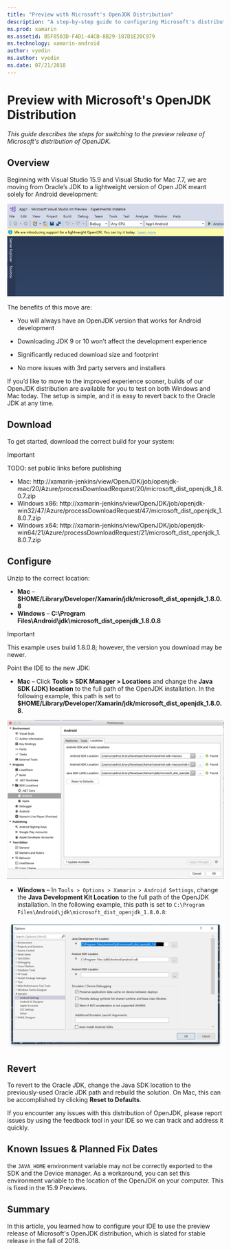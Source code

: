 ```yaml
---
title: "Preview with Microsoft's OpenJDK Distribution"
description: "A step-by-step guide to configuring Microsoft's distribution of OpenJDK."
ms.prod: xamarin
ms.assetid: B5F8503D-F4D1-44CB-8B29-187D1E20C979
ms.technology: xamarin-android
author: vyedin
ms.author: vyedin
ms.date: 07/21/2018
---
```


# Preview with Microsoft's OpenJDK Distribution

_This guide describes the steps for switching to the preview release of Microsoft's distribution of OpenJDK._

## Overview

Beginning with Visual Studio 15.9 and Visual Studio for Mac 7.7, we are moving from Oracle’s JDK to a lightweight version of Open JDK meant solely for Android development:

![New workflow offering a web preview of OpenJDK in VS 15.8 Preview 5](openjdk-images/openjdk.png)

The benefits of this move are:

- You will always have an OpenJDK version that works for Android development

- Downloading JDK 9 or 10 won’t affect the development experience

- Significantly reduced download size and footprint

- No more issues with 3rd party servers and installers

If you’d like to move to the improved experience sooner, builds of our OpenJDK distribution are available for you to test on both Windows and Mac today. The setup is simple, and it is easy to revert back to the Oracle JDK at any time.

## Download

To get started, download the correct build for your system:

> [!IMPORTANT]
> TODO: set public links before publishing

- Mac: http://xamarin-jenkins/view/OpenJDK/job/openjdk-mac/20/Azure/processDownloadRequest/20/microsoft_dist_openjdk_1.8.0.7.zip
- Windows x86: http://xamarin-jenkins/view/OpenJDK/job/openjdk-win32/47/Azure/processDownloadRequest/47/microsoft_dist_openjdk_1.8.0.7.zip
- Windows x64: http://xamarin-jenkins/view/OpenJDK/job/openjdk-win64/21/Azure/processDownloadRequest/21/microsoft_dist_openjdk_1.8.0.7.zip

## Configure

Unzip to the correct location:

- **Mac** &ndash; **$HOME/Library/Developer/Xamarin/jdk/microsoft_dist_openjdk_1.8.0.8**
- **Windows** &ndash; **C:\\Program Files\\Android\\jdk\\microsoft_dist_openjdk_1.8.0.8**

> [!IMPORTANT]
> This example uses build 1.8.0.8; however, the version you download may be newer.

Point the IDE to the new JDK:

- **Mac** &ndash; Click **Tools > SDK Manager > Locations** and change the **Java SDK (JDK) location** to the full path of the OpenJDK installation. In the following example, this path is set to  **$HOME/Library/Developer/Xamarin/jdk/microsoft_dist_openjdk_1.8.0.8**.

![Setting the JDK path for OpenJDK on the Mac](openjdk-images/vsm.png)

- **Windows** &ndash; In `Tools > Options > Xamarin > Android Settings`, change the **Java Development Kit Location** to the full path of the OpenJDK installation. In the following example, this path is set to `C:\Program Files\Android\jdk\microsoft_dist_openjdk_1.8.0.8`:

![Setting the JDK path for OpenJDK on Windows](openjdk-images/vs.png)

## Revert

To revert to the Oracle JDK, change the Java SDK location to the previously-used Oracle JDK path and rebuild the solution. On Mac, this can be accomplished by clicking **Reset to Defaults**.

If you encounter any issues with this distribution of OpenJDK, please report issues by using the feedback tool in your IDE so we can track and address it quickly.

## Known Issues & Planned Fix Dates

the `JAVA_HOME` environment variable may not be correctly exported to the SDK and the Device manager. As a workaround, you can set this environment variable to the location of the OpenJDK on your computer. This is fixed in the 15.9 Previews.

## Summary

In this article, you learned how to configure your IDE to use the preview release of Microsoft's OpenJDK distribution, which is slated for stable release in the fall of 2018. 


